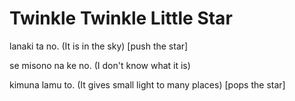 # Twinkle Twinkle Little Star

lanaki ta no. (It is in the sky) [push the star]

se misono na ke no. (I don't know what it is)

kimuna lamu to. (It gives small light to many places) [pops the star]
